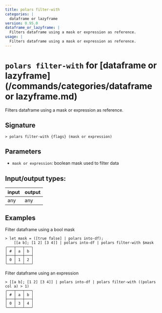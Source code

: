 ```yaml
---
title: polars filter-with
categories: |
  dataframe or lazyframe
version: 0.95.0
dataframe_or_lazyframe: |
  Filters dataframe using a mask or expression as reference.
usage: |
  Filters dataframe using a mask or expression as reference.
---
```

<!-- This file is automatically generated. Please edit the command in https://github.com/nushell/nushell instead. -->

# `polars filter-with` for [dataframe or lazyframe](/commands/categories/dataframe or lazyframe.md)

<div class='command-title'>Filters dataframe using a mask or expression as reference.</div>

## Signature

```> polars filter-with {flags} (mask or expression)```

## Parameters

 -  `mask or expression`: boolean mask used to filter data


## Input/output types:

| input | output |
| ----- | ------ |
| any   | any    |

## Examples

Filter dataframe using a bool mask
```nu
> let mask = ([true false] | polars into-df);
    [[a b]; [1 2] [3 4]] | polars into-df | polars filter-with $mask
╭───┬───┬───╮
│ # │ a │ b │
├───┼───┼───┤
│ 0 │ 1 │ 2 │
╰───┴───┴───╯

```

Filter dataframe using an expression
```nu
> [[a b]; [1 2] [3 4]] | polars into-df | polars filter-with ((polars col a) > 1)
╭───┬───┬───╮
│ # │ a │ b │
├───┼───┼───┤
│ 0 │ 3 │ 4 │
╰───┴───┴───╯

```
